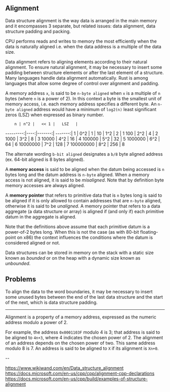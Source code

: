 ## Alignment

Data structure alignment is the way data is arranged in the main memory and it encompasses 3 separate, but related issues: data alignment, data structure padding and packing.

CPU performs reads and writes to memory the most efficiently when the data is naturally aligned i.e. when the data address is a multiple of the data size.

Data alignment refers to aligning elements according to their natural alignment. To ensure natural alignment, it may be necessary to insert some padding between structure elements or after the last element of a structure. Many languages handle data alignment automatically. Rust is among languages that allow some degree of control over alignment and padding.

A memory address `x`, is said to be `n-byte aligned` when `x` is a multiple of `n` bytes (where `n` is a power of 2). In this context a byte is the smallest unit of memory access, i.e. each memory address specifies a different byte. An `n-byte aligned` address would have a minimum of `log2(n)` least significant zeros (LSZ) when expressed as binary number.


        n | n^2 |   << 1 |   LSZ   |
---------:|----:|-------:| -------:|
        1 | 0^2 |      1 |
       10 | 1^2 |      2 |       1
      100 | 2^2 |      4 |       2
     1000 | 3^2 |      8 |       3
    10000 | 4^2 |     16 |       4
   100000 | 5^2 |     32 |       5
  1000000 | 6^2 |     64 |       6
 10000000 | 7^2 |    128 |       7
100000000 | 8^2 |    256 |       8



The alternate wording `b-bit aligned` designates a `b/8` byte aligned address (ex. 64-bit aligned is 8 bytes aligned).

A **memory access** is said to be aligned when the datum being accessed is `n` bytes long and the datum address is `n-byte` aligned. When a memory access is not aligned, it is said to be _misaligned_. Note that by definition byte memory accesses are always aligned.

A **memory pointer** that refers to primitive data that is `n` bytes long is said to be aligned if it is only allowed to contain addresses that are `n-byte` aligned, otherwise it is said to be _unaligned_. A memory pointer that refers to a data aggregate (a data structure or array) is aligned if (and only if) each primitive datum in the aggregate is aligned.

Note that the definitions above assume that each primitive datum is a power-of-2 bytes long. When this is not the case (as with 80-bit floating-point on x86) the context influences the conditions where the datum is considered aligned or not.

Data structures can be stored in memory on the stack with a static size known as _bounded_ or on the heap with a dynamic size known as _unbounded_.


## Problems

To align the data to the word boundaries, it may be necessary to insert some unused bytes between the end of the last data structure and the start of the next, which is data structure padding.


---

Alignment is a property of a memory address, expressed as the numeric address modulo a power of 2.

For example, the address `0x0001103F` modulo 4 is 3; that address is said to be aligned to `4n+3`, where 4 indicates the chosen power of 2. The alignment of an address depends on the chosen power of two. This same address modulo 8 is 7. An address is said to be aligned to `X` if its alignment is `Xn+0`.




--

https://www.wikiwand.com/en/Data_structure_alignment
https://docs.microsoft.com/en-us/cpp/cpp/alignment-cpp-declarations
https://docs.microsoft.com/en-us/cpp/build/examples-of-structure-alignment

